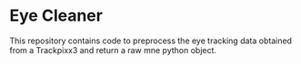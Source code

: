 # Eye Cleaner

This repository contains code to preprocess the eye tracking data obtained from a Trackpixx3 and return a raw mne python object.